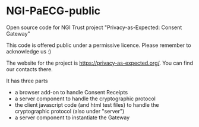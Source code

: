 # NGI-PaECG-public

Open source code for NGI Trust project "Privacy-as-Expected: Consent Gateway"

This code is offered public under a permissive licence. Please remember to acknowledge us :)

The website for the project is https://privacy-as-expected.org/. You can find our contacts there.

It has three parts

* a browser add-on to handle Consent Receipts
* a server component to handle the cryptographic protocol
* the client javascript code (and html test files) to handle the cryptographic protocol (also under "server")
* a server component to instantiate the Gateway
